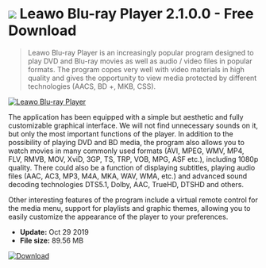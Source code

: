 # ![](https://cdn.softexe.net/static/icon/5/leawo-blu-ray-player-8783.png) Leawo Blu-ray Player 2.1.0.0 - Free Download

> Leawo Blu-ray Player is an increasingly popular program designed to play DVD and Blu-ray movies as well as audio / video files in popular formats. The program copes very well with video materials in high quality and gives the opportunity to view media protected by different technologies (AACS, BD +, MKB, CSS).

[![Leawo Blu-ray Player](https://gallery.dpcdn.pl/imgc/Tools/24084/g_-_420x350_1.5_-_x20130914211643_0.png)](https://softexe.net/win/multimedia/audio-video-players/leawo-blu-ray-player:hghc.html)

The application has been equipped with a simple but aesthetic and fully customizable graphical interface. We will not find unnecessary sounds on it, but only the most important functions of the player. In addition to the possibility of playing DVD and BD media, the program also allows you to watch movies in many commonly used formats (AVI, MPEG, WMV, MP4, FLV, RMVB, MOV, XviD, 3GP, TS, TRP, VOB, MPG, ASF etc.), including 1080p quality. There could also be a function of displaying subtitles, playing audio files (AAC, AC3, MP3, M4A, MKA, WAV, WMA, etc.) and advanced sound decoding technologies DTS5.1, Dolby, AAC, TrueHD, DTSHD and others.
 
 Other interesting features of the program include a virtual remote control for the media menu, support for playlists and graphic themes, allowing you to easily customize the appearance of the player to your preferences.


- **Update:** Oct 29 2019
- **File size:** 89.56 MB

[![Download](https://cdn.softexe.net/static/img/download.png)](https://softexe.net/win/multimedia/audio-video-players/leawo-blu-ray-player:hghc.html)


